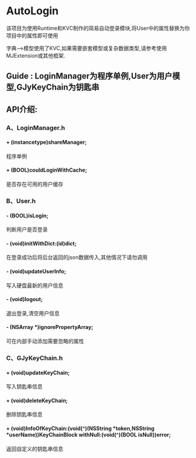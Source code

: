 # AutoLogin

该项目为使用Runtime和KVC制作的简易自动登录模块,将User中的属性替换为你项目中的属性即可使用

字典-->模型使用了KVC,如果需要嵌套模型或复杂数据类型,请参考使用MJExtension或其他框架.



## Guide : LoginManager为程序单例,User为用户模型,GJyKeyChain为钥匙串



## API介绍:


### A、LoginManager.h

#### + (instancetype)shareManager;
程序单例

#### + (BOOL)couldLoginWithCache;
是否存在可用的用户缓存


### B、User.h

#### - (BOOL)isLogin;
判断用户是否登录

#### - (void)initWithDict:(id)dict;
在登录成功后将后台返回的json数据传入,其他情况下请勿调用

#### - (void)updateUserInfo;
写入硬盘最新的用户信息

#### - (void)logout;
退出登录,清空用户信息

#### - (NSArray *)ignorePropertyArray;
可在内部手动添加需要忽略的属性


### C、GJyKeyChain.h

#### + (void)updateKeyChain;
写入钥匙串信息

#### + (void)deleteKeyChain;
删除钥匙串信息

#### + (void)InfoOfKeyChain:(void(^)(NSString *token,NSString *userName))KeyChainBlock withNull:(void(^)(BOOL isNull))error;
返回自定义的钥匙串信息


